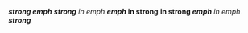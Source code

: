 ***strong emph***
***strong** in emph*
***emph* in strong**
**in strong *emph***
*in emph **strong***